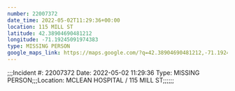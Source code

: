 ```yaml
---
number: 22007372
date_time: 2022-05-02T11:29:36+00:00
location: 115 MILL ST
latitude: 42.38904690481212
longitude: -71.19245091974383
type: MISSING PERSON
google_maps_link: https://maps.google.com/?q=42.38904690481212,-71.19245091974383
---
```


;;;Incident #: 22007372   Date: 2022-05-02 11:29:36   Type: MISSING PERSON;;;Location: MCLEAN HOSPITAL / 115 MILL ST;;;;;;
